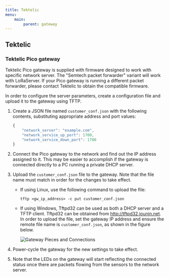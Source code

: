 ```yaml
---
title: Tektelic
menu:
    main:
        parent: gateway
---
```


## Tektelic

### Tektelic Pico gateway

Tektelic Pico gateway is supplied with firmware designed to work with specific
network server. The "Semtech packet forwarder" variant will work with LoRaServer.
If your Pico gateway is running a different packet forwarder, please contact
Tektelic to obtain the compatible firmware.

In order to configure the server parameters, create a configuration file and
upload it to the gateway using TFTP.

1. Create a JSON file named `customer_conf.json` with the following contents,
   substituting appropriate address and port values:

   ```javascript
   {
       "network_server": "example.com",
       "network_service_up_port": 1700,
       "network_service_down_port": 1700
   }
   ```
2. Connect the Pico gateway to the network and find out the IP address assigned
   to it. This may be easier to accomplish if the gateway is connected directly
   to a PC running a private DHCP server.
3. Upload the `customer_conf.json` file to the gateway. Note that the file name
   must match in order for the changes to take effect.

      * If using Linux, use the following command to upload the file:

            tftp <gw_ip_address> -c put customer_conf.json

      * If using Windows, Tftpd32 can be used as both a DHCP server and a TFTP client.
        Tftpd32 can be obtained from http://tftpd32.jounin.net. In order to upload
        the file, set the gateway IP address and ensure the remote file name is
        `customer_conf.json`, as shown in the figure below.

        ![Gateway Pieces and Connections](/lora-gateway-bridge/img/TektelicPicoTftpSettings.png)

4. Power-cycle the gateway for the new settings to take effect.

5. Note that the LEDs on the gateway will start reflecting the connected status
   once there are packets flowing from the sensors to the network server.

